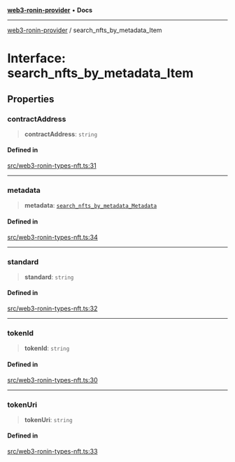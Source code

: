 [**web3-ronin-provider**](../README.md) • **Docs**

***

[web3-ronin-provider](../globals.md) / search\_nfts\_by\_metadata\_Item

# Interface: search\_nfts\_by\_metadata\_Item

## Properties

### contractAddress

> **contractAddress**: `string`

#### Defined in

[src/web3-ronin-types-nft.ts:31](https://github.com/chuacw/web3-ronin-provider/blob/56fda69eb1bad2d2fd8f29422ffb14cf65ae3973/src/web3-ronin-types-nft.ts#L31)

***

### metadata

> **metadata**: [`search_nfts_by_metadata_Metadata`](search_nfts_by_metadata_Metadata.md)

#### Defined in

[src/web3-ronin-types-nft.ts:34](https://github.com/chuacw/web3-ronin-provider/blob/56fda69eb1bad2d2fd8f29422ffb14cf65ae3973/src/web3-ronin-types-nft.ts#L34)

***

### standard

> **standard**: `string`

#### Defined in

[src/web3-ronin-types-nft.ts:32](https://github.com/chuacw/web3-ronin-provider/blob/56fda69eb1bad2d2fd8f29422ffb14cf65ae3973/src/web3-ronin-types-nft.ts#L32)

***

### tokenId

> **tokenId**: `string`

#### Defined in

[src/web3-ronin-types-nft.ts:30](https://github.com/chuacw/web3-ronin-provider/blob/56fda69eb1bad2d2fd8f29422ffb14cf65ae3973/src/web3-ronin-types-nft.ts#L30)

***

### tokenUri

> **tokenUri**: `string`

#### Defined in

[src/web3-ronin-types-nft.ts:33](https://github.com/chuacw/web3-ronin-provider/blob/56fda69eb1bad2d2fd8f29422ffb14cf65ae3973/src/web3-ronin-types-nft.ts#L33)
